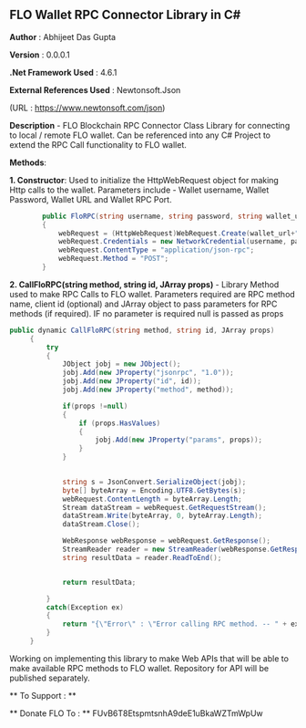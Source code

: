 ## FLO Wallet RPC Connector Library in C#
**Author** : Abhijeet Das Gupta

**Version** : 0.0.0.1

**.Net Framework Used** : 4.6.1

**External References Used** : Newtonsoft.Json

(URL : https://www.newtonsoft.com/json)


**Description** - FLO Blockchain RPC Connector Class Library for connecting to local / remote FLO wallet.
Can be referenced into any C# Project to extend the RPC Call functionality to FLO wallet.


**Methods**:

**1. Constructor**: Used to initialize the HttpWebRequest object for making Http calls to the wallet. Parameters include - 
Wallet username, Wallet Password, Wallet URL and Wallet RPC Port.
```C#
        public FloRPC(string username, string password, string wallet_url, string wallet_port)
        {
            webRequest = (HttpWebRequest)WebRequest.Create(wallet_url+":"+wallet_port);
            webRequest.Credentials = new NetworkCredential(username, password);
            webRequest.ContentType = "application/json-rpc";
            webRequest.Method = "POST";
        }
```

**2. CallFloRPC(string method, string id, JArray props)** - Library Method used to make RPC Calls to FLO wallet.
   Parameters required are RPC method name, client id (optional) and JArray object to pass parameters for RPC methods (if required). 
   IF no parameter is required null is passed as props
   ```C#
   public dynamic CallFloRPC(string method, string id, JArray props)
        {
            try
            {
                JObject jobj = new JObject();
                jobj.Add(new JProperty("jsonrpc", "1.0"));
                jobj.Add(new JProperty("id", id));
                jobj.Add(new JProperty("method", method));

                if(props !=null)
                {
                    if (props.HasValues)
                    {
                        jobj.Add(new JProperty("params", props));
                    }
                }
                

                string s = JsonConvert.SerializeObject(jobj);
                byte[] byteArray = Encoding.UTF8.GetBytes(s);
                webRequest.ContentLength = byteArray.Length;
                Stream dataStream = webRequest.GetRequestStream();
                dataStream.Write(byteArray, 0, byteArray.Length);
                dataStream.Close();

                WebResponse webResponse = webRequest.GetResponse();
                StreamReader reader = new StreamReader(webResponse.GetResponseStream(), System.Text.Encoding.UTF8);
                string resultData = reader.ReadToEnd();


                return resultData;

            }
            catch(Exception ex)
            {
                return "{\"Error\" : \"Error calling RPC method. -- " + ex.ToString()+"\"}";
            }
        }
```

Working on implementing this library to make Web APIs that will be able to make available RPC methods to FLO wallet.
Repository for API will be published separately.


** To Support : **

** Donate FLO To : ** FUvB6T8EtspmtsnhA9deE1uBkaWZTmWpUw


